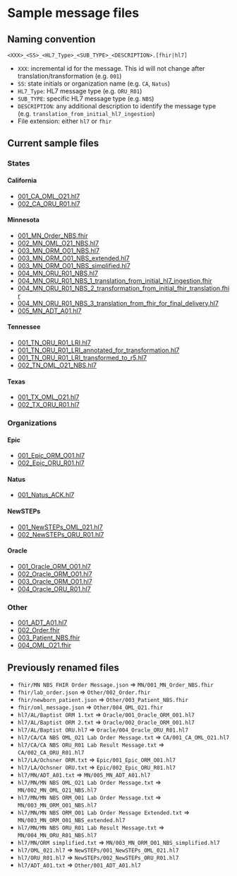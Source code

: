 # Sample message files

## Naming convention

`<XXX>_<SS>_<HL7_Type>_<SUB_TYPE>_<DESCRIPTION>.[fhir|hl7]`
- `XXX`: incremental id for the message. This id will not change after translation/transformation (e.g. `001`)
- `SS`: state initials or organization name (e.g. `CA`, `Natus`)
- `HL7_Type`: HL7 message type (e.g. `ORU_R01`)
- `SUB_TYPE`: specific HL7 message type (e.g. `NBS`)
- `DESCRIPTION`: any additional description to identify the message type (e.g. `translation_from_initial_hl7_ingestion`)
- File extension: either `hl7` or `fhir`

## Current sample files

### States

#### California

- [001_CA_OML_O21.hl7](/examples/CA/001_CA_OML_O21.hl7)
- [002_CA_ORU_R01.hl7](/examples/CA/002_CA_ORU_R01.hl7)

#### Minnesota

- [001_MN_Order_NBS.fhir](/examples/MN/001_MN_Order_NBS.fhir)
- [002_MN_OML_O21_NBS.hl7](/examples/MN/002_MN_OML_O21_NBS.hl7)
- [003_MN_ORM_O01_NBS.hl7](/examples/MN/003_MN_ORM_O01_NBS.hl7)
- [003_MN_ORM_O01_NBS_extended.hl7](/examples/MN/003_MN_ORM_O01_NBS_extended.hl7)
- [003_MN_ORM_O01_NBS_simplified.hl7](/examples/MN/003_MN_ORM_O01_NBS_simplified.hl7)
- [004_MN_ORU_R01_NBS.hl7](/examples/MN/004_MN_ORU_R01_NBS.hl7)
- [004_MN_ORU_R01_NBS_1_translation_from_initial_hl7_ingestion.fhir](/examples/MN/004_MN_ORU_R01_NBS_1_translation_from_initial_hl7_ingestion.fhir)
- [004_MN_ORU_R01_NBS_2_transformation_from_initial_fhir_translation.fhir](/examples/MN/004_MN_ORU_R01_NBS_2_transformation_from_initial_fhir_translation.fhir)
- [004_MN_ORU_R01_NBS_3_translation_from_fhir_for_final_delivery.hl7](/examples/MN/004_MN_ORU_R01_NBS_3_translation_from_fhir_for_final_delivery.hl7)
- [005_MN_ADT_A01.hl7](/examples/MN/005_MN_ADT_A01.hl7)

#### Tennessee

- [001_TN_ORU_R01_LRI.hl7](/examples/TN/001_TN_ORU_R01_LRI.hl7)
- [001_TN_ORU_R01_LRI_annotated_for_transformation.hl7](/examples/TN/001_TN_ORU_R01_LRI_annotated_for_transformation.hl7)
- [001_TN_ORU_R01_LRI_transformed_to_r5.hl7](/examples/TN/001_TN_ORU_R01_LRI_transformed_to_r5.hl7)
- [002_TN_OML_O21_NBS.hl7](/examples/TN/002_TN_OML_O21_NBS.hl7)

#### Texas

- [001_TX_OML_O21.hl7](/examples/TX/001_TX_OML_O21.hl7)
- [002_TX_ORU_R01.hl7](/examples/TX/002_TX_ORU_R01.hl7)

### Organizations

#### Epic

- [001_Epic_ORM_O01.hl7](/examples/Epic/001_Epic_ORM_O01.hl7)
- [002_Epic_ORU_R01.hl7](/examples/Epic/002_Epic_ORU_R01.hl7)

#### Natus

- [001_Natus_ACK.hl7](/examples/Natus/001_Natus_ACK.hl7)

#### NewSTEPs

- [001_NewSTEPs_OML_021.hl7](/examples/NewSTEPs/001_NewSTEPs_OML_021.hl7)
- [002_NewSTEPs_ORU_R01.hl7](/examples/NewSTEPs/002_NewSTEPs_ORU_R01.hl7)

#### Oracle

- [001_Oracle_ORM_O01.hl7](/examples/Oracle/001_Oracle_ORM_O01.hl7)
- [002_Oracle_ORM_O01.hl7](/examples/Oracle/002_Oracle_ORM_O01.hl7)
- [003_Oracle_ORM_O01.hl7](/examples/Oracle/003_Oracle_ORM_O01.hl7)
- [004_Oracle_ORU_R01.hl7](/examples/Oracle/004_Oracle_ORU_R01.hl7)

### Other

- [001_ADT_A01.hl7](/examples/Other/001_ADT_A01.hl7)
- [002_Order.fhir](/examples/Other/002_Order.fhir)
- [003_Patient_NBS.fhir](/examples/Other/003_Patient_NBS.fhir)
- [004_OML_O21.fhir](/examples/Other/004_OML_O21.fhir)

## Previously renamed files

- `fhir/MN NBS FHIR Order Message.json` => `MN/001_MN_Order_NBS.fhir`
- `fhir/lab_order.json` => `Other/002_Order.fhir`
- `fhir/newborn_patient.json` => `Other/003_Patient_NBS.fhir`
- `fhir/oml_message.json` => `Other/004_OML_O21.fhir`
- `hl7/AL/Baptist ORM 1.txt` => `Oracle/001_Oracle_ORM_O01.hl7`
- `hl7/AL/Baptist ORM 2.txt` => `Oracle/002_Oracle_ORM_O01.hl7`
- `hl7/AL/Baptist ORU.hl7` => `Oracle/004_Oracle_ORU_R01.hl7`
- `hl7/CA/CA NBS OML_O21 Lab Order Message.txt` => `CA/001_CA_OML_O21.hl7`
- `hl7/CA/CA NBS ORU_R01 Lab Result Message.txt` => `CA/002_CA_ORU_R01.hl7`
- `hl7/LA/Ochsner ORM.txt` => `Epic/001_Epic_ORM_O01.hl7`
- `hl7/LA/Ochsner ORU.txt` => `Epic/002_Epic_ORU_R01.hl7`
- `hl7/MN/ADT_A01.txt` => `MN/005_MN_ADT_A01.hl7`
- `hl7/MN/MN NBS OML_O21 Lab Order Message.txt` => `MN/002_MN_OML_O21_NBS.hl7`
- `hl7/MN/MN NBS ORM_O01 Lab Order Message.txt` => `MN/003_MN_ORM_O01_NBS.hl7`
- `hl7/MN/MN NBS ORM_O01 Lab Order Message Extended.txt` => `MN/003_MN_ORM_O01_NBS_extended.hl7`
- `hl7/MN/MN NBS ORU_R01 Lab Result Message.txt` => `MN/004_MN_ORU_R01_NBS.hl7`
- `hl7/MN/ORM simplified.txt` => `MN/003_MN_ORM_O01_NBS_simplified.hl7`
- `hl7/OML_021.hl7` => `NewSTEPs/001_NewSTEPs_OML_021.hl7`
- `hl7/ORU_R01.hl7` => `NewSTEPs/002_NewSTEPs_ORU_R01.hl7`
- `hl7/ADT_A01.txt` => `Other/001_ADT_A01.hl7`
